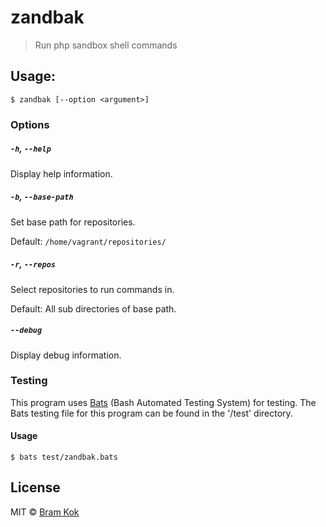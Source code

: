 # zandbak

> Run php sandbox shell commands

## Usage:
```
$ zandbak [--option <argument>]
```
### Options

##### `-h`, `--help`

Display help information.

##### `-b`, `--base-path`

Set base path for repositories.

Default: `/home/vagrant/repositories/`

##### `-r`, `--repos`

Select repositories to run commands in.

Default: All sub directories of base path.

##### `--debug`

Display debug information.

### Testing

This program uses [Bats](https://github.com/sstephenson/bats)
(Bash Automated Testing System) for testing. The Bats testing file for this
program can be found in the '/test' directory.

#### Usage

```
$ bats test/zandbak.bats
```

## License

MIT © [Bram Kok](https://github.com/bramkok)
